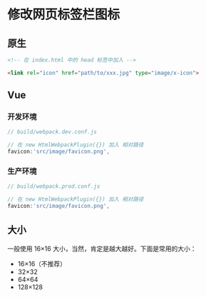 # 修改网页标签栏图标

## 原生

```html
<!-- 在 index.html 中的 head 标签中加入 -->

<link rel="icon" href="path/to/xxx.jpg" type="image/x-icon">
```

## Vue

### 开发环境 

```javascript
// build/webpack.dev.conf.js

// 在 new HtmlWebpackPlugin({}) 加入 相对路径
favicon:'src/image/favicon.png',
```

### 生产环境

```js
// build/webpack.prod.conf.js

// 在 new HtmlWebpackPlugin({}) 加入 相对路径
favicon:'src/image/favicon.png',
```

## 大小

一般使用 16×16 大小，当然，肯定是越大越好。下面是常用的大小：

- 16×16（不推荐）
- 32×32
- 64×64
- 128×128

